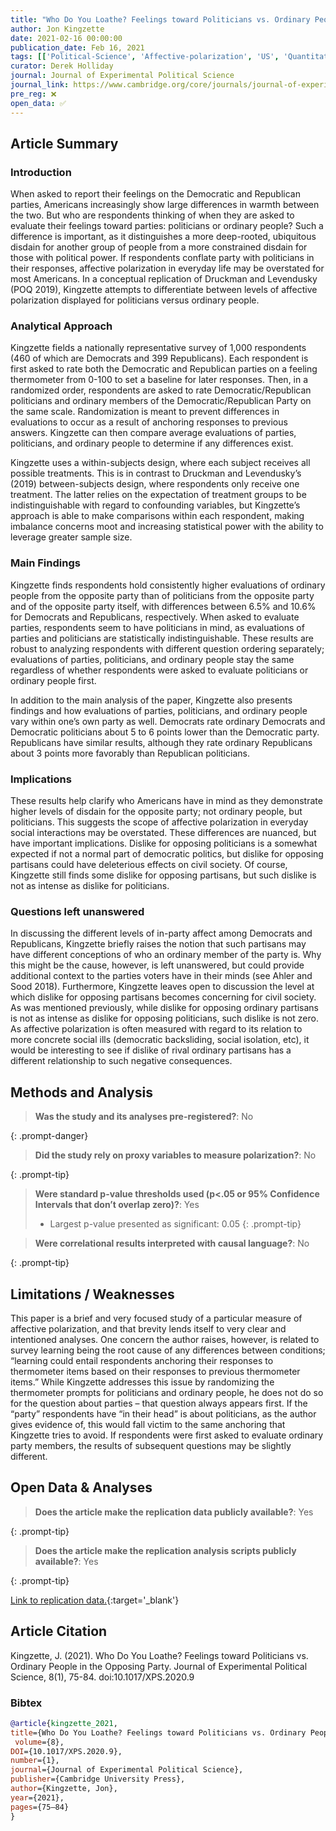 ```yaml
---
title: "Who Do You Loathe? Feelings toward Politicians vs. Ordinary People in the Opposing Party"
author: Jon Kingzette
date: 2021-02-16 00:00:00
publication_date: Feb 16, 2021
tags: [['Political-Science', 'Affective-polarization', 'US', 'Quantitative', 'Descriptive']]
curator: Derek Holliday
journal: Journal of Experimental Political Science
journal_link: https://www.cambridge.org/core/journals/journal-of-experimental-political-science/article/who-do-you-loathe-feelings-toward-politicians-vs-ordinary-people-in-the-opposing-party/4A19D69433C8FED1AE3EBA15633C9649
pre_reg: ❌
open_data: ✅
---
```


## Article Summary

### Introduction ###

When asked to report their feelings on the Democratic and Republican parties, Americans increasingly show large differences in warmth between the two. But who are respondents thinking of when they are asked to evaluate their feelings toward parties: politicians or ordinary people? Such a difference is important, as it distinguishes a more deep-rooted, ubiquitous disdain for another group of people from a more constrained disdain for those with political power. If respondents conflate party with politicians in their responses, affective polarization in everyday life may be overstated for most Americans. In a conceptual replication of Druckman and Levendusky (POQ 2019), Kingzette attempts to differentiate between levels of affective polarization displayed for politicians versus ordinary people. 

### Analytical Approach ###

Kingzette fields a nationally representative survey of 1,000 respondents (460 of which are Democrats and 399 Republicans). Each respondent is first asked to rate both the Democratic and Republican parties on a feeling thermometer from 0-100 to set a baseline for later responses. Then, in a randomized order, respondents are asked to rate Democratic/Republican politicians and ordinary members of the Democratic/Republican Party on the same scale. Randomization is meant to prevent differences in evaluations to occur as a result of anchoring responses to previous answers. Kingzette can then compare average evaluations of parties, politicians, and ordinary people to determine if any differences exist.

Kingzette uses a within-subjects design, where each subject receives all possible treatments. This is in contrast to Druckman and Levendusky’s (2019) between-subjects design, where respondents only receive one treatment. The latter relies on the expectation of treatment groups to be indistinguishable with regard to confounding variables, but Kingzette’s approach is able to make comparisons within each respondent, making imbalance concerns moot and increasing statistical power with the ability to leverage greater sample size.

### Main Findings ###

Kingzette finds respondents hold consistently higher evaluations of ordinary people from the opposite party than of politicians from the opposite party and of the opposite party itself, with differences between 6.5% and 10.6% for Democrats and Republicans, respectively. When asked to evaluate parties, respondents seem to have politicians in mind, as evaluations of parties and politicians are statistically indistinguishable. These results are robust to analyzing respondents with different question ordering separately; evaluations of parties, politicians, and ordinary people stay the same regardless of whether respondents were asked to evaluate politicians or ordinary people first.

In addition to the main analysis of the paper, Kingzette also presents findings and how evaluations of parties, politicians, and ordinary people vary within one’s own party as well. Democrats rate ordinary Democrats and Democratic politicians about 5 to 6 points lower than the Democratic party. Republicans have similar results, although they rate ordinary Republicans about 3 points more favorably than Republican politicians.

### Implications ###

These results help clarify who Americans have in mind as they demonstrate higher levels of disdain for the opposite party; not ordinary people, but politicians. This suggests the scope of affective polarization in everyday social interactions may be overstated. These differences are nuanced, but have important implications. Dislike for opposing politicians is a somewhat expected if not a normal part of democratic politics, but dislike for opposing partisans could have deleterious effects on civil society. Of course, Kingzette still finds some dislike for opposing partisans, but such dislike is not as intense as dislike for politicians.

### Questions left unanswered ###

In discussing the different levels of in-party affect among Democrats and Republicans, Kingzette briefly raises the notion that such partisans may have different conceptions of who an ordinary member of the party is.  Why this might be the cause, however, is left unanswered, but could provide additional context to the parties voters have in their minds (see Ahler and Sood 2018). Furthermore, Kingzette leaves open to discussion the level at which dislike for opposing partisans becomes concerning for civil society. As was mentioned previously, while dislike for opposing ordinary partisans is not as intense as dislike for opposing politicians, such dislike is not zero. As affective polarization is often measured with regard to its relation to more concrete social ills (democratic backsliding, social isolation, etc), it would be interesting to see if dislike of rival ordinary partisans has a different relationship to such negative consequences.


## Methods and Analysis

> **Was the study and its analyses pre-registered?**: No
> 
{: .prompt-danger}

> **Did the study rely on proxy variables to measure polarization?**: No
> 
> 
>  
{: .prompt-tip}


> **Were standard p-value thresholds used (p<.05 or 95% Confidence Intervals that don’t overlap zero)?**: Yes
> 
> - Largest p-value presented as significant: 0.05
{: .prompt-tip}

> **Were correlational results interpreted with causal language?**: No
> 
{: .prompt-tip}

## Limitations / Weaknesses

This paper is a brief and very focused study of a particular measure of affective polarization, and that brevity lends itself to very clear and intentioned analyses. One concern the author raises, however, is related to survey learning being the root cause of any differences between conditions; “learning could entail respondents anchoring their responses to thermometer items based on their responses to previous thermometer items.” While Kingzette addresses this issue by randomizing the thermometer prompts for politicians and ordinary people, he does not do so for the question about parties – that question always appears first. If the “party” respondents have “in their head” is about politicians, as the author gives evidence of, this would fall victim to the same anchoring that Kingzette tries to avoid. If respondents were first asked to evaluate ordinary party members, the results of subsequent questions may be slightly different.

## Open Data & Analyses

> **Does the article make the replication data publicly available?**: Yes
> 
{: .prompt-tip}

> **Does the article make the replication analysis scripts publicly available?**: Yes
> 
{: .prompt-tip}


[Link to replication data.](https://doi.org/10.7910/DVN/XLVC6T){:target='_blank'}

## Article Citation

Kingzette, J. (2021). Who Do You Loathe? Feelings toward Politicians vs. Ordinary People in the Opposing Party. Journal of Experimental Political Science, 8(1), 75-84. doi:10.1017/XPS.2020.9

### Bibtex

```bibtex
@article{kingzette_2021, 
title={Who Do You Loathe? Feelings toward Politicians vs. Ordinary People in the Opposing Party},
 volume={8},
DOI={10.1017/XPS.2020.9},
number={1},
journal={Journal of Experimental Political Science},
publisher={Cambridge University Press},
author={Kingzette, Jon},
year={2021},
pages={75–84}
}
```